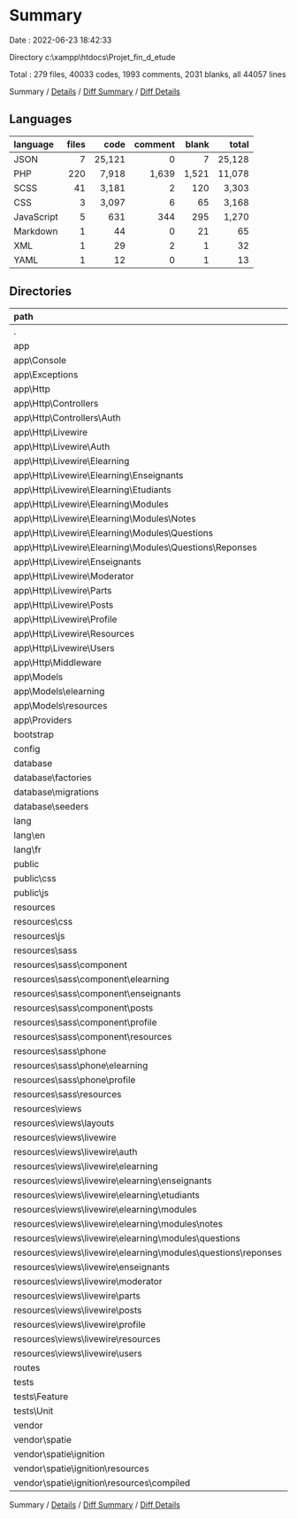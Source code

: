 # Summary

Date : 2022-06-23 18:42:33

Directory c:\\xampp\\htdocs\\Projet_fin_d_etude

Total : 279 files,  40033 codes, 1993 comments, 2031 blanks, all 44057 lines

Summary / [Details](details.md) / [Diff Summary](diff.md) / [Diff Details](diff-details.md)

## Languages
| language | files | code | comment | blank | total |
| :--- | ---: | ---: | ---: | ---: | ---: |
| JSON | 7 | 25,121 | 0 | 7 | 25,128 |
| PHP | 220 | 7,918 | 1,639 | 1,521 | 11,078 |
| SCSS | 41 | 3,181 | 2 | 120 | 3,303 |
| CSS | 3 | 3,097 | 6 | 65 | 3,168 |
| JavaScript | 5 | 631 | 344 | 295 | 1,270 |
| Markdown | 1 | 44 | 0 | 21 | 65 |
| XML | 1 | 29 | 2 | 1 | 32 |
| YAML | 1 | 12 | 0 | 1 | 13 |

## Directories
| path | files | code | comment | blank | total |
| :--- | ---: | ---: | ---: | ---: | ---: |
| . | 279 | 40,033 | 1,993 | 2,031 | 44,057 |
| app | 100 | 3,375 | 325 | 818 | 4,518 |
| app\\Console | 1 | 15 | 12 | 6 | 33 |
| app\\Exceptions | 1 | 19 | 17 | 6 | 42 |
| app\\Http | 75 | 2,912 | 234 | 662 | 3,808 |
| app\\Http\\Controllers | 8 | 119 | 127 | 50 | 296 |
| app\\Http\\Controllers\\Auth | 6 | 95 | 117 | 41 | 253 |
| app\\Http\\Livewire | 58 | 2,661 | 34 | 570 | 3,265 |
| app\\Http\\Livewire\\Auth | 3 | 130 | 0 | 35 | 165 |
| app\\Http\\Livewire\\Elearning | 23 | 1,044 | 6 | 223 | 1,273 |
| app\\Http\\Livewire\\Elearning\\Enseignants | 1 | 28 | 0 | 9 | 37 |
| app\\Http\\Livewire\\Elearning\\Etudiants | 1 | 18 | 0 | 5 | 23 |
| app\\Http\\Livewire\\Elearning\\Modules | 20 | 978 | 6 | 203 | 1,187 |
| app\\Http\\Livewire\\Elearning\\Modules\\Notes | 4 | 276 | 5 | 48 | 329 |
| app\\Http\\Livewire\\Elearning\\Modules\\Questions | 7 | 251 | 0 | 56 | 307 |
| app\\Http\\Livewire\\Elearning\\Modules\\Questions\\Reponses | 2 | 64 | 0 | 16 | 80 |
| app\\Http\\Livewire\\Enseignants | 2 | 188 | 6 | 33 | 227 |
| app\\Http\\Livewire\\Moderator | 3 | 93 | 0 | 20 | 113 |
| app\\Http\\Livewire\\Parts | 1 | 23 | 0 | 8 | 31 |
| app\\Http\\Livewire\\Posts | 12 | 493 | 7 | 96 | 596 |
| app\\Http\\Livewire\\Profile | 5 | 253 | 5 | 53 | 311 |
| app\\Http\\Livewire\\Resources | 5 | 220 | 2 | 54 | 276 |
| app\\Http\\Livewire\\Users | 2 | 69 | 2 | 23 | 94 |
| app\\Http\\Middleware | 8 | 92 | 52 | 35 | 179 |
| app\\Models | 18 | 343 | 0 | 114 | 457 |
| app\\Models\\elearning | 7 | 120 | 0 | 42 | 162 |
| app\\Models\\resources | 2 | 28 | 0 | 11 | 39 |
| app\\Providers | 5 | 86 | 62 | 30 | 178 |
| bootstrap | 1 | 17 | 30 | 9 | 56 |
| config | 15 | 523 | 718 | 237 | 1,478 |
| database | 24 | 557 | 250 | 97 | 904 |
| database\\factories | 2 | 47 | 35 | 9 | 91 |
| database\\migrations | 21 | 499 | 210 | 84 | 793 |
| database\\seeders | 1 | 11 | 5 | 4 | 20 |
| lang | 13 | 1,152 | 130 | 47 | 1,329 |
| lang\\en | 4 | 143 | 60 | 24 | 227 |
| lang\\fr | 7 | 277 | 70 | 21 | 368 |
| public | 4 | 3,727 | 349 | 356 | 4,432 |
| public\\css | 1 | 3,096 | 4 | 64 | 3,164 |
| public\\js | 1 | 613 | 315 | 279 | 1,207 |
| resources | 104 | 6,129 | 128 | 400 | 6,657 |
| resources\\css | 1 | 0 | 0 | 1 | 1 |
| resources\\js | 2 | 13 | 19 | 12 | 44 |
| resources\\sass | 41 | 3,181 | 2 | 120 | 3,303 |
| resources\\sass\\component | 22 | 2,607 | 0 | 81 | 2,688 |
| resources\\sass\\component\\elearning | 8 | 967 | 0 | 11 | 978 |
| resources\\sass\\component\\enseignants | 2 | 91 | 0 | 2 | 93 |
| resources\\sass\\component\\posts | 3 | 430 | 0 | 4 | 434 |
| resources\\sass\\component\\profile | 1 | 225 | 0 | 1 | 226 |
| resources\\sass\\component\\resources | 1 | 314 | 0 | 52 | 366 |
| resources\\sass\\phone | 8 | 213 | 0 | 9 | 222 |
| resources\\sass\\phone\\elearning | 1 | 9 | 0 | 1 | 10 |
| resources\\sass\\phone\\profile | 1 | 9 | 0 | 1 | 10 |
| resources\\sass\\resources | 7 | 239 | 0 | 13 | 252 |
| resources\\views | 60 | 2,935 | 107 | 267 | 3,309 |
| resources\\views\\layouts | 1 | 39 | 0 | 18 | 57 |
| resources\\views\\livewire | 59 | 2,896 | 107 | 249 | 3,252 |
| resources\\views\\livewire\\auth | 3 | 138 | 0 | 26 | 164 |
| resources\\views\\livewire\\elearning | 24 | 1,303 | 0 | 82 | 1,385 |
| resources\\views\\livewire\\elearning\\enseignants | 1 | 28 | 0 | 3 | 31 |
| resources\\views\\livewire\\elearning\\etudiants | 1 | 15 | 0 | 4 | 19 |
| resources\\views\\livewire\\elearning\\modules | 21 | 1,253 | 0 | 74 | 1,327 |
| resources\\views\\livewire\\elearning\\modules\\notes | 5 | 587 | 0 | 15 | 602 |
| resources\\views\\livewire\\elearning\\modules\\questions | 7 | 125 | 0 | 18 | 143 |
| resources\\views\\livewire\\elearning\\modules\\questions\\reponses | 2 | 38 | 0 | 4 | 42 |
| resources\\views\\livewire\\enseignants | 2 | 249 | 0 | 28 | 277 |
| resources\\views\\livewire\\moderator | 3 | 65 | 0 | 3 | 68 |
| resources\\views\\livewire\\parts | 1 | 30 | 107 | 7 | 144 |
| resources\\views\\livewire\\posts | 12 | 326 | 0 | 39 | 365 |
| resources\\views\\livewire\\profile | 5 | 225 | 0 | 24 | 249 |
| resources\\views\\livewire\\resources | 5 | 217 | 0 | 20 | 237 |
| resources\\views\\livewire\\users | 2 | 107 | 0 | 7 | 114 |
| routes | 4 | 36 | 34 | 17 | 87 |
| tests | 4 | 41 | 15 | 19 | 75 |
| tests\\Feature | 1 | 12 | 5 | 5 | 22 |
| tests\\Unit | 1 | 10 | 5 | 4 | 19 |
| vendor | 2 | 2 | 2 | 1 | 5 |
| vendor\\spatie | 2 | 2 | 2 | 1 | 5 |
| vendor\\spatie\\ignition | 2 | 2 | 2 | 1 | 5 |
| vendor\\spatie\\ignition\\resources | 2 | 2 | 2 | 1 | 5 |
| vendor\\spatie\\ignition\\resources\\compiled | 2 | 2 | 2 | 1 | 5 |

Summary / [Details](details.md) / [Diff Summary](diff.md) / [Diff Details](diff-details.md)